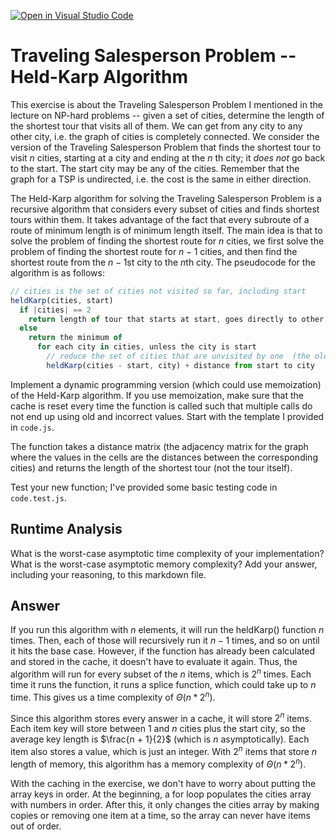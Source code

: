 [![Open in Visual Studio Code](https://classroom.github.com/assets/open-in-vscode-718a45dd9cf7e7f842a935f5ebbe5719a5e09af4491e668f4dbf3b35d5cca122.svg)](https://classroom.github.com/online_ide?assignment_repo_id=11730541&assignment_repo_type=AssignmentRepo)
# Traveling Salesperson Problem -- Held-Karp Algorithm

This exercise is about the Traveling Salesperson Problem I mentioned in the
lecture on NP-hard problems -- given a set of cities, determine the length of
the shortest tour that visits all of them. We can get from any city to any other
city, i.e. the graph of cities is completely connected. We consider the version
of the Traveling Salesperson Problem that finds the shortest tour to visit $n$
cities, starting at a city and ending at the $n$ th city; it *does not* go
back to the start. The start city may be any of the cities. Remember that the
graph for a TSP is undirected, i.e. the cost is the same in either direction.

The Held-Karp algorithm for solving the Traveling Salesperson Problem is a
recursive algorithm that considers every subset of cities and finds shortest
tours within them. It takes advantage of the fact that every subroute of a route
of minimum length is of minimum length itself. The main idea is that to solve
the problem of finding the shortest route for $n$ cities, we first solve the
problem of finding the shortest route for $n-1$ cities, and then find the
shortest route from the $n-1$st city to the $n$th city. The pseudocode for the
algorithm is as follows:

```javascript
// cities is the set of cities not visited so far, including start
heldKarp(cities, start)
  if |cities| == 2
    return length of tour that starts at start, goes directly to other city in cities
  else
    return the minimum of
      for each city in cities, unless the city is start
        // reduce the set of cities that are unvisited by one  (the old start), set the new start, add on the distance from old start to new start
        heldKarp(cities - start, city) + distance from start to city
```

Implement a dynamic programming version (which could use memoization) of the
Held-Karp algorithm. If you use memoization, make sure that the cache is reset
every time the function is called such that multiple calls do not end up using
old and incorrect values. Start with the template I provided in `code.js`.

The function takes a distance matrix (the adjacency matrix for the graph where
the values in the cells are the distances between the corresponding cities) and
returns the length of the shortest tour (not the tour itself).

Test your new function; I've provided some basic testing code in `code.test.js`.

## Runtime Analysis

What is the worst-case asymptotic time complexity of your implementation? What
is the worst-case asymptotic memory complexity? Add your answer, including your
reasoning, to this markdown file.

## Answer

If you run this algorithm with $n$ elements, it will run the heldKarp() function $n$ times.  Then, each of those will recursively run it $n - 1$ times, and so on until it hits the base case.  However, if the function has already been calculated and stored in the cache, it doesn't have to evaluate it again.  Thus, the algorithm will run for every subset of the $n$ items, which is $2^n$ times.  Each time it runs the function, it runs a splice function, which could take up to $n$ time.  This gives us a time complexity of $\Theta(n * 2^n)$.

Since this algorithm stores every answer in a cache, it will store $2^n$ items.  Each item key will store between $1$ and $n$ cities plus the start city, so the average key length is $\frac{n + 1}{2}$ (which is $n$ asymptotically).  Each item also stores a value, which is just an integer.  With $2^n$ items that store $n$ length of memory, this algorithm has a memory complexity of $\Theta(n * 2^n)$.

With the caching in the exercise, we don't have to worry about putting the array keys in order.  At the beginning, a for loop populates the cities array with numbers in order.  After this, it only changes the cities array by making copies or removing one item at a time, so the array can never have items out of order.

